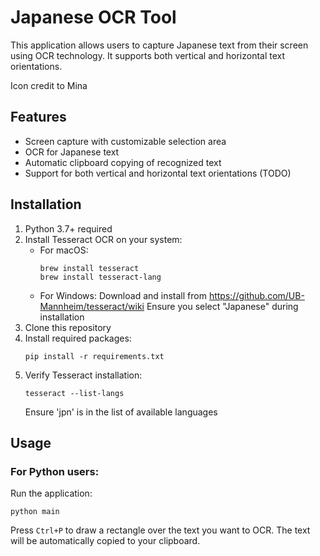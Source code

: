 # Japanese OCR Tool

This application allows users to capture Japanese text from their screen using OCR technology. It supports both vertical and horizontal text orientations.

Icon credit to Mina

## Features

- Screen capture with customizable selection area
- OCR for Japanese text
- Automatic clipboard copying of recognized text
- Support for both vertical and horizontal text orientations (TODO)

## Installation

1. Python 3.7+ required
2. Install Tesseract OCR on your system:
   - For macOS:
     ```
     brew install tesseract
     brew install tesseract-lang
     ```
   - For Windows:
     Download and install from https://github.com/UB-Mannheim/tesseract/wiki
     Ensure you select "Japanese" during installation
3. Clone this repository
4. Install required packages:
   ```
   pip install -r requirements.txt
   ```
5. Verify Tesseract installation:
   ```
   tesseract --list-langs
   ```
   Ensure 'jpn' is in the list of available languages

## Usage

### For Python users:
Run the application:
```
python main
```
Press `Ctrl+P` to draw a rectangle over the text you want to OCR.
The text will be automatically copied to your clipboard.
